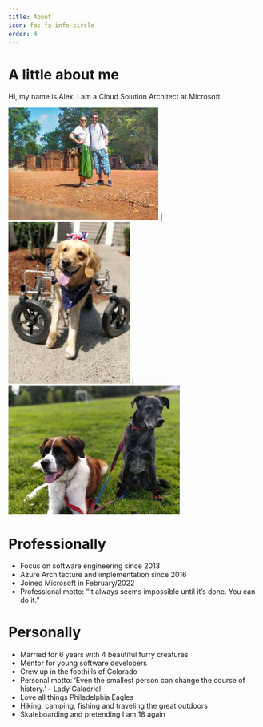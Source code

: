 ```yaml
---
title: About
icon: fas fa-info-circle
order: 4
---
```


# A little about me

 Hi, my name is Alex. I am a Cloud Solution Architect at Microsoft. 



![alt](/img/aboutme/Picture5.jpg) | ![alt](/img/aboutme/Picture3.jpg) | ![alt](/img/aboutme/Picture2.jpg)


# Professionally
- Focus on software engineering since 2013
- Azure Architecture and implementation since 2016
- Joined Microsoft in February/2022
- Professional motto: “It always seems impossible until it’s done. You can do it.”


# Personally 
- Married for 6 years with 4 beautiful furry creatures
- Mentor for young software developers
- Grew up in the foothills of Colorado
- Personal motto: ‘Even the smallest person can change the course of history.’ – Lady Galadriel
- Love all things Philadelphia Eagles
- Hiking, camping, fishing and traveling the great outdoors
- Skateboarding and pretending I am 18 again

